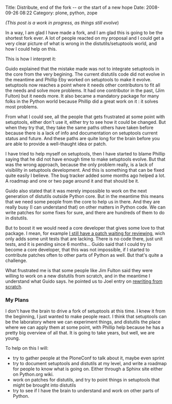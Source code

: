 Title: Distribute, end of the fork -- or the start of a new hope
Date: 2008-09-26 08:22
Category: plone, python, zope

*(This post is a work in progress, as things still evolve*)   
  
In a way, I am glad I have made a fork, and I am glad this is going to
be the shortest fork ever. A lot of people reacted on my proposal and I
could get a very clear picture of what is wrong in the
distutils/setuptools world, and how I could help on this.   
  
This is how I interpret it:   
  
Guido explained that the mistake made was not to integrate setuptools
in the core from the very begining. The current distutils code did not
evolve in the meantime and Phillip Eby worked on setuptools to make it
evolve. setuptools now reaches a point where it needs other contributors
to fit all the needs and solve more problems. It had one contributor in
the past, (Jim Fulton) but it needs more. It also became a mandatory
package for many folks in the Python world because Phillip did a great
work on it : it solves most problems.   
  
From what I could see, all the people that gets frustrated at some
point with setuptools, either don't use it, either try to see how it
could be changed. But when they try that, they take the same paths
others have taken before because there is a lack of info and
documentation on setuptools current status and future. And these paths
are quite long for the brain before you are able to provide a
well-thaught idea or patch.   
  
I have tried to help myself on setuptools, then I have started to blame
Phillip saying that he did not have enough time to make setuptools
evolve. But that was the wrong approach, because the only problem
really, is a lack of visibility in setuptools development. And this is
something that can be fixed quite easily I believe. The bug tracker
added some months ago helped a lot. A roadmap and one or two page around
it and that should be it.   
  
Guido also stated that it was merely impossible to work on the next
generation of distutils outside Python core. But in the meantime this
means that we need some people from the core to help us in there. And
they are really busy (I can understand that) on other matters in Python
code. We can write patches for some fixes for sure, and there are
hundreds of them to do in distutils.   
  
But to boost it we would need a core developer that gives some love to
that package. I mean, for example [I still have a patch waiting for
reviewing][], wich only adds some unit tests that are lacking. There is
no code there, just unit tests, and it is pending since 6 months...
Guido said that I could try to become a core developer, that this was
not impossible, if I started to contribute patches often to other parts
of Python as well. But that's quite a challenge.   
  
What frustrated me is that some people like Jim Fulton said they were
willing to work on a new distutils from scratch, and in the meantime I
understand what Guido says. he pointed us to Joel entry on [rewriting
from scratch][].   
### My Plans

  
I don't have the brain to drive a fork of setuptools at this time. I
knew it from the beginning, I just wanted to make people react. I think
that setuptools can be the laboratory where we can experiment things,
and distutils the place where we can apply them at some point, with
Phillip help because he has a pretty big overview of all that. It is
going to take years, but well, we are young.   
  
To help on this I will:   
-   try to gather people at the PloneConf to talk about it, maybe even
    sprint
-   try to document setuptools and distutils at my level, and write a
    roadmap for people to know what is going on. Either through a Sphinx
    site either on Python.org wiki.
-   work on patches for distutils, and try to point things in setuptools
    that might be brought into distutils
-   try to see if I have the brain to understand and work on other parts
    of Python.

  [I still have a patch waiting for reviewing]: http://bugs.python.org/issue2461
  [rewriting from scratch]: http://www.joelonsoftware.com/articles/fog0000000069.html
